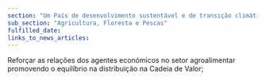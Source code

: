 ```yaml
---
section: "Um País de desenvolvimento sustentável e de transição climática"
sub_section: "Agricultura, Floresta e Pescas"
fulfilled_date:
links_to_news_articles:
---
```


Reforçar as relações dos agentes económicos no setor agroalimentar promovendo o equilíbrio na distribuição na Cadeia de Valor;